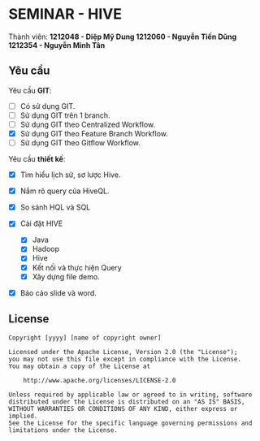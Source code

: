 # SEMINAR - HIVE



Thành viên: **1212048 - Diệp Mỹ Dung
1212060 - Nguyễn Tiến Dũng
1212354 - Nguyễn Minh Tân**


## Yêu cầu

Yêu cầu **GIT**:

* [ ] Có sử dụng GIT.
* [ ] Sử dụng GIT trên 1 branch.
* [ ] Sử dụng GIT theo Centralized Workflow.
* [x] Sử dụng GIT theo Feature Branch Workflow.
* [ ] Sử dụng GIT theo Gitflow Workflow.

Yêu cầu **thiết kế**:

* [x] Tìm hiểu lịch sử, sơ lược Hive.
* [x] Nắm rõ query của HiveQL.
* [x] So sánh HQL và SQL
* [x] Cài đặt HIVE
    * [x] Java
    * [x] Hadoop
    * [x] Hive
    * [x] Kết nối và thực hiện Query
    * [x] Xây dựng file demo.
* [x] Báo cáo slide và word.


## License

    Copyright [yyyy] [name of copyright owner]

    Licensed under the Apache License, Version 2.0 (the "License");
    you may not use this file except in compliance with the License.
    You may obtain a copy of the License at

        http://www.apache.org/licenses/LICENSE-2.0

    Unless required by applicable law or agreed to in writing, software
    distributed under the License is distributed on an "AS IS" BASIS,
    WITHOUT WARRANTIES OR CONDITIONS OF ANY KIND, either express or implied.
    See the License for the specific language governing permissions and
    limitations under the License.
